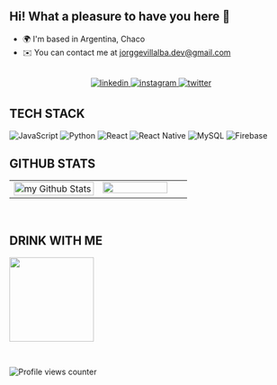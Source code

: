 

  ## Hi! What a pleasure to have you here 👋

  - 🌍 I'm based in Argentina, Chaco
  - ✉️ You can contact me at [jorggevillalba.dev@gmail.com](mailto:dvillalba808@gmail.com)


<br/> 

<div align="center">

<a href="https://linkedin.com/in/jorggevillalba" target="_blank">
<img src=https://img.shields.io/badge/linkedin-%231E77B5.svg?&style=for-the-badge&logo=linkedin&logoColor=white alt=linkedin style="margin-bottom: 5px;" />
</a>
</a>
<a href="https://instagram.com/jorggev.dev/" target="_blank">
<img src=https://img.shields.io/badge/instagram-%23000000.svg?&style=for-the-badge&logo=instagram&logoColor=white alt=instagram style="margin-bottom: 5px;" />
</a>
<a href="https://twitter.com/jdvdev" target="_blank">
<img src=https://img.shields.io/badge/twitter-%2300acee.svg?&style=for-the-badge&logo=twitter&logoColor=white alt=twitter style="margin-bottom: 5px;" />
</a> 
</div>  


## TECH STACK
![JavaScript](https://img.shields.io/badge/javascript-%23323330.svg?style=for-the-badge&logo=javascript&logoColor=%23F7DF1E) ![Python](https://img.shields.io/badge/python-3670A0?style=for-the-badge&logo=python&logoColor=ffdd54)
![React](https://img.shields.io/badge/react-%2320232a.svg?style=for-the-badge&logo=react&logoColor=%2361DAFB) ![React Native](https://img.shields.io/badge/react_native-%2320232a.svg?style=for-the-badge&logo=react&logoColor=%2361DAFB) ![MySQL](https://img.shields.io/badge/mysql-%2300f.svg?style=for-the-badge&logo=mysql&logoColor=white) ![Firebase](https://img.shields.io/badge/firebase-%23039BE5.svg?style=for-the-badge&logo=firebase)



## GITHUB STATS

<table><tr><td valign="top" width="50%">

<img src="https://github-readme-stats.vercel.app/api?username=jorggev&include_all_commits=true&count_private=true&show_icons=true&line_height=20&title_color=2B5BBD&icon_color=1124BB&text_color=A1A1A1&bg_color=0,000000,130F40&hide_border=true" alt="my Github Stats" align="left" style="width: 100%" />

</td><td valign="top" width="50%">

<img src="https://github-readme-stats.vercel.app/api/top-langs/?username=jorggev&hide_border=true&layout=compact&bg_color=0,000000,130F40&text_color=A1A1A1" align="left" style="width: 90%" />

</td></tr></table>  

<br/>  


## DRINK WITH ME

<a href="https://www.buymeacoffee.com/jorggevillm"><img src="https://cdn.buymeacoffee.com/buttons/v2/default-yellow.png" width="150"/></a></li>


<br/> 

![Profile views counter](https://komarev.com/ghpvc/?username=jorggev&&style=flat-square)
